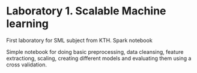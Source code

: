 # Laboratory 1. Scalable Machine learning
First laboratory for SML subject from KTH. Spark notebook

Simple notebook for doing basic preprocessing, data cleansing, feature extractiong, scaling, creating different models and evaluating them using a cross validation.

